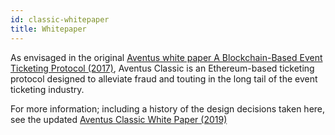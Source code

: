 ```yaml
---
id: classic-whitepaper
title: Whitepaper
---
```


As envisaged in the original [Aventus white paper A Blockchain-Based Event Ticketing Protocol (2017)](https://icosbull.com/whitepapers/1276/Aventus_whitepaper.pdf), Aventus Classic is an Ethereum-based ticketing protocol designed to alleviate fraud and touting in the long tail of the event ticketing industry.

For more information; including a history of the design decisions taken here, see the updated [Aventus Classic White Paper (2019)](https://github.com/AventusProtocolFoundation/docs/blob/master/resources/Aventus%20Classic%20Whitepaper.pdf)

